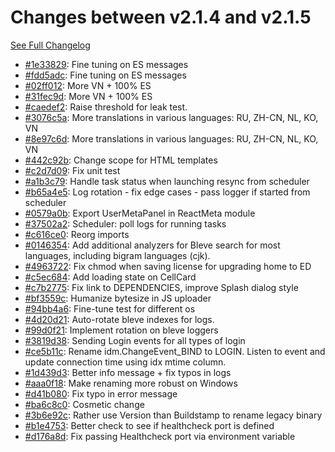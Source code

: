 # Changes between v2.1.4 and v2.1.5

[See Full Changelog](https://github.com/pydio/cells/compare/v2.1.4...v2.1.5)

- [#1e33829](https://github.com/pydio/cells/commit/1e338291b327bb2e2bf28489b551abc606ec9239): Fine tuning on ES messages
- [#fdd5adc](https://github.com/pydio/cells/commit/fdd5adc8ba40016fef33f5684f931454a8302ce1): Fine tuning on ES messages
- [#02ff012](https://github.com/pydio/cells/commit/02ff012b12273d3a6d88ce73b238125ae3ca0c28): More VN + 100% ES
- [#31fec9d](https://github.com/pydio/cells/commit/31fec9de66b69057fddcd392a35041a5575dd32a): More VN + 100% ES
- [#caedef2](https://github.com/pydio/cells/commit/caedef2199863fe7fea165a2b1a2cd53aa5c2cc2): Raise threshold for leak test.
- [#3076c5a](https://github.com/pydio/cells/commit/3076c5af3d7ca84426575285c1d21bd16f0075ae): More translations in various languages: RU, ZH-CN, NL, KO, VN
- [#8e97c6d](https://github.com/pydio/cells/commit/8e97c6da920ef9986258dc29c8d207e5baac8265): More translations in various languages: RU, ZH-CN, NL, KO, VN
- [#442c92b](https://github.com/pydio/cells/commit/442c92b58b84f0c0582f1de18bda64d08b0ddcf1): Change scope for HTML templates
- [#c2d7d09](https://github.com/pydio/cells/commit/c2d7d0926823fed0c0b8497c526d4f675da97d65): Fix unit test
- [#a1b3c79](https://github.com/pydio/cells/commit/a1b3c79ac6359061bedb42ac38e78e9b0b5354b0): Handle task status when launching resync from scheduler
- [#b65a4e5](https://github.com/pydio/cells/commit/b65a4e5ccd6f850c51d68718c659974d50efe4b6): Log rotation - fix edge cases - pass logger if started from scheduler
- [#0579a0b](https://github.com/pydio/cells/commit/0579a0b10df15619bf219c7d28742661dc1a6c31): Export UserMetaPanel in ReactMeta module
- [#37502a2](https://github.com/pydio/cells/commit/37502a231dc02670b38d0674129f9be369aa9f2d): Scheduler: poll logs for running tasks
- [#c616ce0](https://github.com/pydio/cells/commit/c616ce05d07c4b686a1c4a85fd6b6f1eeb831a7c): Reorg imports
- [#0146354](https://github.com/pydio/cells/commit/0146354673a7e10ffb629d3cbe252ea220fff28e): Add additional analyzers for Bleve search for most languages, including bigram languages (cjk).
- [#4963722](https://github.com/pydio/cells/commit/49637223085472d4ff2a20d67fc68151819bac56): Fix chmod when saving license for upgrading home to ED
- [#c5ec684](https://github.com/pydio/cells/commit/c5ec684128bb056bb8ddb88e7510f4d3528bcf25): Add loading state on CellCard
- [#c7b2775](https://github.com/pydio/cells/commit/c7b277503a446c097f93b9ed5e779b7f603180bd): Fix link to DEPENDENCIES, improve Splash dialog style
- [#bf3559c](https://github.com/pydio/cells/commit/bf3559c85884c341214d055ca34b29c15edb9ac8): Humanize bytesize in JS uploader
- [#94bb4a6](https://github.com/pydio/cells/commit/94bb4a65d647c641f9852edc524cb296588a02dd): Fine-tune test for different os
- [#4d20d21](https://github.com/pydio/cells/commit/4d20d21465a3dc99b9c009df0eb4bb961a0052dc): Auto-rotate bleve indexes for logs.
- [#99d0f21](https://github.com/pydio/cells/commit/99d0f21c100b7eaebbf540a2a3525582d2019344): Implement rotation on bleve loggers
- [#3819d38](https://github.com/pydio/cells/commit/3819d386f293079094f79aec0bb12251208656e6): Sending Login events for all types of login
- [#ce5b11c](https://github.com/pydio/cells/commit/ce5b11c3c76205f98693c2e606f4a3200b9f8d75): Rename idm.ChangeEvent_BIND to LOGIN. Listen to event and update connection time using idx mtime column.
- [#1d439d3](https://github.com/pydio/cells/commit/1d439d3ba629dc673ea6e0b23c859fb1669e72cc): Better info message + fix typos in logs
- [#aaa0f18](https://github.com/pydio/cells/commit/aaa0f1830c5a65cfd699a61a84a21653510ca820): Make renaming more robust on Windows
- [#d41b080](https://github.com/pydio/cells/commit/d41b080566c75854e9bde9bf60e9aa8f42d47bed): Fix typo in error message
- [#ba6c8c0](https://github.com/pydio/cells/commit/ba6c8c08f99d56dec80dbd20977409baa0f7a8ca): Cosmetic change
- [#3b6e92c](https://github.com/pydio/cells/commit/3b6e92ca550d29c9e35a445edd130574e262de2f): Rather use Version than Buildstamp to rename legacy binary
- [#b1e4753](https://github.com/pydio/cells/commit/b1e47531b0ad31d77a22df2eeb22fea78d7c8ff5): Better check to see if healthcheck port is defined
- [#d176a8d](https://github.com/pydio/cells/commit/d176a8dc9891ef590266b29a05dc886381971381): Fix passing Healthcheck port via environment variable
